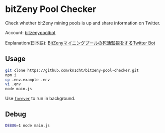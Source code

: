 # bitZeny Pool Checker
Check whether bitZeny mining pools is up and share information on Twitter.

Account: [bitzenypoolbot](https://twitter.com/bitzenypoolbot)

Explanation(日本語): [BitZenyマイニングプールの死活監視をするTwitter Bot](https://qiita.com/kn1cht/items/34eecc0d5728e350250d)

## Usage
```bash
git clone https://github.com/kn1cht/bitzeny-pool-checker.git
npm i
cp .env.example .env
vi .env
node main.js
```

Use [`forever`](https://github.com/foreverjs/forever) to run in background.

## Debug
```bash
DEBUG=1 node main.js
```